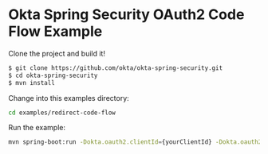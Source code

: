 Okta Spring Security OAuth2 Code Flow Example
=============================================

Clone the project and build it!

```bash
$ git clone https://github.com/okta/okta-spring-security.git
$ cd okta-spring-security
$ mvn install
```

Change into this examples directory:

```bash
cd examples/redirect-code-flow
```

Run the example:
```bash
mvn spring-boot:run -Dokta.oauth2.clientId={yourClientId} -Dokta.oauth2.clientSecret={yourClientSecret} -Dokta.oauth2.issuer={yourOktaIssuerUrl} 
```
